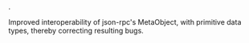 .

Improved interoperability of json-rpc's MetaObject, with primitive data types, thereby correcting resulting bugs.